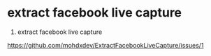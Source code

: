 # extract facebook live capture
 1. extract facebook live capture

https://github.com/mohdxdev/ExtractFacebookLiveCapture/issues/1
